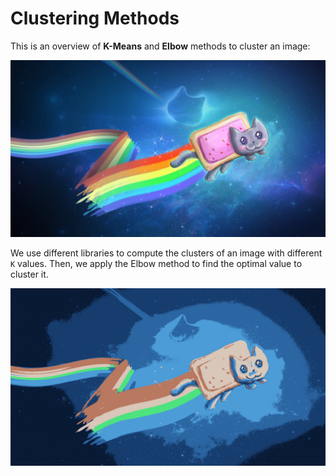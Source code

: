 # Clustering Methods

This is an overview of **K-Means** and **Elbow** methods to cluster an image:

![Nyan Cat Image](NyanCat1.jpg "Nyan Cat Image")

We use different libraries to compute the clusters of an image with different `K` values. Then, we apply the Elbow method to find the optimal value to cluster it.

![Clusterized Nyan Cat Image](optimal_clust_NyanCat1.jpg "Clusterized Nyan Cat Image")
